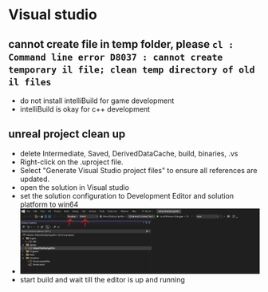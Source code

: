 # Visual studio

## cannot create file in temp folder, please `cl : Command line error D8037 : cannot create temporary il file; clean temp directory of old il files`

- do not install intelliBuild for game development
- intelliBuild is okay for c++ development

## unreal project clean up

- delete Intermediate, Saved, DerivedDataCache, build, binaries, .vs
- Right-click on the <project-name>.uproject file.
- Select "Generate Visual Studio project files" to ensure all references are updated.
- open the solution in Visual studio
- set the solution configuration to Development Editor and solution platform to win64
- <img src="./images/vs-configs-post-cleanup.png">
- start build and wait till the editor is up and running
